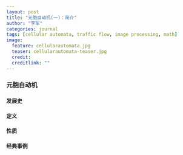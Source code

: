 ```yaml
---
layout: post
title: "元胞自动机(一)：简介"
author: "李军"
categories: journal
tags: [cellular automata, traffic flow, image processing, math]
image:
  feature: cellularautomata.jpg
  teaser: cellularautomata-teaser.jpg
  credit: 
  creditlink: ""
---
```


### 元胞自动机

#### 发展史

#### 定义

#### 性质

#### 经典事例